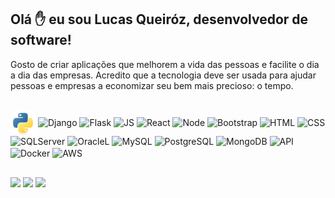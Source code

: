 ## Olá :hand: eu sou Lucas Queiróz, desenvolvedor de software!

Gosto de criar aplicações que melhorem a vida das pessoas e facilite o dia a dia das empresas.
Acredito que a tecnologia deve ser usada para ajudar pessoas e empresas a economizar seu bem mais precioso: o tempo.


<div style="display: inline_block"><br>
  <img align="center" alt="Python" height="40" width="40" src="https://raw.githubusercontent.com/devicons/devicon/master/icons/python/python-original.svg">
  <img align="center" alt="Django" height="40" width="40" src="https://static-00.iconduck.com/assets.00/django-icon-1606x2048-lwmw1z73.png">
  <img align="center" alt="Flask" height="40" width="40" src="https://cdn.buttercms.com/w8lc0UqsQCnPG0Ax6aiM">

  <img align="center" alt="JS" height="40" width="40" src="https://upload.wikimedia.org/wikipedia/commons/6/6a/JavaScript-logo.png">
  <img align="center" alt="React" height="40" width="40" src="https://cdn1.iconfinder.com/data/icons/programing-development-8/24/react_logo-512.png">
  <img align="center" alt="Node" height="40" width="40" src="https://cdn.iconscout.com/icon/free/png-256/free-node-js-logo-icon-download-in-svg-png-gif-file-formats--nodejs-programming-language-pack-logos-icons-1174925.png?f=webp&w=256">    
  <img align="center" alt="Bootstrap" height="40" width="40" src="https://brandslogos.com/wp-content/uploads/thumbs/bootstrap-logo-vector.svg">  
  <img align="center" alt="HTML" height="40" width="40" src="https://cdn.pixabay.com/photo/2017/08/05/11/16/logo-2582748_1280.png">  
  <img align="center" alt="CSS" height="40" width="40" src="https://cdn.pixabay.com/photo/2017/08/05/11/16/logo-2582747_1280.png">    
  
  <img align="center" alt="SQLServer" height="40" width="40" src="https://img.icons8.com/?size=512&id=laYYF3dV0Iew&format=png">
  <img align="center" alt="OracleL" height="40" width="40" src="https://media.licdn.com/dms/image/C4D12AQE5_IkofcA47Q/article-cover_image-shrink_600_2000/0/1586885098212?e=2147483647&v=beta&t=Nj_HbmTPeHPWGPC5KKfiPExMuxNoipc87niPerPpdsA">
  <img align="center" alt="MySQL" height="40" width="40" src="https://pngimg.com/uploads/mysql/small/mysql_PNG23.png">
  <img align="center" alt="PostgreSQL" height="40" width="40" src="https://cdn.icon-icons.com/icons2/2415/PNG/512/postgresql_original_wordmark_logo_icon_146392.png"> 
  <img align="center" alt="MongoDB" height="40" width="40" src="https://w7.pngwing.com/pngs/956/695/png-transparent-mongodb-original-wordmark-logo-icon-thumbnail.png"> 

  <img align="center" alt="API" height="40" width="40" src="https://cdn-icons-png.freepik.com/256/7595/7595010.png?semt=ais_hybrid">   

  <img align="center" alt="Docker" height="40" width="40" src="https://cdn-icons-png.flaticon.com/512/919/919853.png">    
  <img align="center" alt="AWS" height="60" width="40" src="https://cdn.inspireuplift.com/uploads/images/seller_products/31661/1702633077_AWSlogoAmazonWebServiceslogo.png">    

</div>
  
  ##
 
<div> 
  <a href = "mailto:lucas.qz.desenvolvedor@gmail.com"  target="_blank"><img src="https://img.shields.io/badge/-Gmail-%23333?style=for-the-badge&logo=gmail&logoColor=white" target="_blank"></a>
  <a href="https://www.linkedin.com/in/lucas-qz/" target="_blank"><img src="https://img.shields.io/badge/-LinkedIn-%230077B5?style=for-the-badge&logo=linkedin&logoColor=white" target="_blank"></a> 
  <a href="http://lucasqz.com.br" target="_blank"><img src="https://img.shields.io/badge/%27PORTF%C3%93LIO%27-20B2AA?style=for-the-badge" target="_blank"></a> 
</div>
